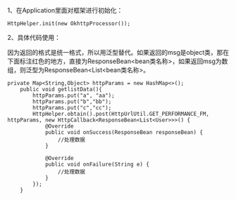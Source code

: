1、在Application里面对框架进行初始化：

    HttpHelper.init(new OkhttpProcessor());



2、具体代码使用：

因为返回的格式是统一格式，所以用泛型替代。如果返回的msg是object类，那在下面标注红色的地方，直接为ResponseBean<bean类名称>，如果返回msg为数组，则泛型为ResponseBean<List<bean类名称>。



    private Map<String,Object> httpParams = new HashMap<>();  
        public void getlistData(){  
            httpParams.put("a", "aa");  
            httpParams.put("b","bb");  
            httpParams.put("c","cc");  
            HttpHelper.obtain().post(HttpUrlUtil.GET_PERFORMANCE_FM, httpParams, new HttpCallback<ResponseBean<List<User>>>() {
                @Override  
                public void onSuccess(ResponseBean responseBean) {  
                    //处理数据  
                }  
      
                @Override  
                public void onFailure(String e) {  
                    //处理数据  
                }  
            });  
        }  